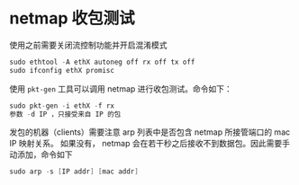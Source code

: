 # netmap 收包测试

使用之前需要关闭流控制功能并开启混淆模式

```s
sudo ethtool -A ethX autoneg off rx off tx off
sudo ifconfig ethX promisc
```

使用 `pkt-gen` 工具可以调用 netmap 进行收包测试。命令如下：

```s
sudo pkt-gen -i ethX -f rx
参数 -d IP ，只接受来自 IP 的包
```

发包的机器（clients）需要注意 arp 列表中是否包含 netmap 所接管端口的 mac IP 映射关系。
如果没有， netmap 会在若干秒之后接收不到数据包。因此需要手动添加，命令如下

```s
sudo arp -s [IP addr] [mac addr]
```
